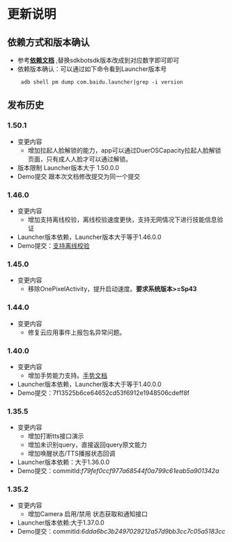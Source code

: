 # 更新说明

## 依赖方式和版本确认
- 参考[**依赖文档**](https://github.com/dueros/AndroidBotSdkDemo#%E6%96%B0%E7%9A%84%E5%AE%89%E5%8D%93%E9%A1%B9%E7%9B%AE%E9%9B%86%E6%88%90) ,替换sdkbotsdk版本改成到对应数字即可即可
- 依赖版本确认：可以通过如下命令看到Launcher版本号
   ```
    adb shell pm dump com.baidu.launcher|grep -i version
   ``` 

## 发布历史

### 1.50.1
- 变更内容
  * 增加拉起人脸解锁的能力，app可以通过DuerOSCapacity拉起人脸解锁页面，只有成人人脸才可以通过解锁。
- 版本限制
  Launcher版本大于 1.50.0.0
- Demo提交 跟本次文档修改提交为同一个提交

### 1.46.0
- 变更内容
  * 增加支持离线校验，离线校验速度更快，支持无网情况下进行技能信息验证
- Launcher版本依赖，Launcher版本大于等于1.46.0.0
- Demo提交：[支持离线校验](https://github.com/dueros/AndroidBotSdkDemo/commit/b99e40c22b6e8a5e6622b440c0d06e55b39ed41e)

### 1.45.0
- 变更内容
  * 移除OnePixelActivity，提升启动速度。**要求系统版本>=Sp43**

### 1.44.0
- 变更内容
  * 修复云应用事件上报包名异常问题。
  
### 1.40.0
- 变更内容
  * 增加手势能力支持。[手势文档](https://github.com/dueros/AndroidBotSdkDemo/wiki/2.-DuerShow%E7%89%B9%E8%89%B2%E8%83%BD%E5%8A%9B-%E6%89%8B%E5%8A%BF%E8%AF%86%E5%88%AB)
- Launcher版本依赖，Launcher版本大于等于1.40.0.0
- Demo提交：7f13525b6ce64652cd53f6912e1948506cdeff8f

### 1.35.5
- 变更内容
  * 增加打断tts接口演示
  * 增加未识别query，直接返回query原文能力
  * 增加唤醒状态/TTS播报状态回调
- Launcher版本依赖：大于1.36.0.0
- Demo提交：commitId:*f79fef0ccf977a68544f0a799c61eab5a901342a*
### 1.35.2
- 变更内容
  * 增加Camera 启用/禁用 状态获取和通知接口
- Launcher版本依赖:大于1.37.0.0
- Demo提交：commitId:*6dda6bc3b2497029212a57d9bb3cc7c05a5183cc*
